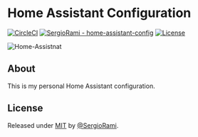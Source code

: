 # Home Assistant Configuration
[![CircleCI](https://circleci.com/gh/SergioRami/home-assistant-config/tree/master.svg?style=svg)](https://circleci.com/gh/SergioRami/home-assistant-config/tree/master)
[![SergioRami - home-assistant-config](https://img.shields.io/static/v1?label=SergioRami&message=home-assistant-config&color=blue&logo=github)](https://github.com/SergioRami/home-assistant-config "Go to GitHub repo")
[![License](https://img.shields.io/badge/License-MIT-blue)](#license)


![Home-Assistnat](https://upload.wikimedia.org/wikipedia/commons/6/6e/Home_Assistant_Logo.svg)

## About

This is my personal Home Assistant configuration.

## License

Released under [MIT](/LICENSE) by [@SergioRami](https://github.com/SergioRami).
